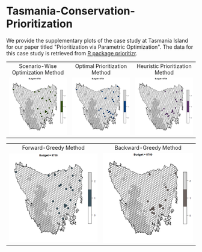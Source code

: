 # Tasmania-Conservation-Prioritization
We provide the supplementary plots of the case study at Tasmania Island for our paper titled "Prioritization via Parametric Optimization". The data for this case study is retrieved from [R package prioritizr](https://cran.r-project.org/web/packages/prioritizr/vignettes/tasmania.html).





<table>
  <tr>
    <td align="center">Scenario-Wise Optimization Method</td>
    <td align="center">Optimal Prioritization Method</td>
    <td align="center">Heuristic Prioritization Method</td>
  </tr>
  <tr>
    <td><img src = "https://github.com/ConservationPrioritization/Tasmania-Conservation-Prioritization/blob/main/ScenOptAnimation.gif" width = 300px></td>
    <td><img src = "https://github.com/ConservationPrioritization/Tasmania-Conservation-Prioritization/blob/main/OptPrioAnimation.gif" width = 300px></td>
    <td><img src = "https://github.com/ConservationPrioritization/Tasmania-Conservation-Prioritization/blob/main/HeuPrioAnimation.gif" width = 300px></td>
   </tr> 
</table>

<table align="center">
   <tr>
     <td align="center">Forward-Greedy Method</td>
     <td align="center">Backward-Greedy Method</td>
   </tr>
   <tr>
      <td><img src="https://github.com/ConservationPrioritization/Tasmania-Conservation-Prioritization/blob/main/ForGreedyAnimation.gif" width = 300px></td>
      <td><img src="https://github.com/ConservationPrioritization/Tasmania-Conservation-Prioritization/blob/main/BackGreedyAnimation.gif" width = 300px></td>
  </tr>
</table>
